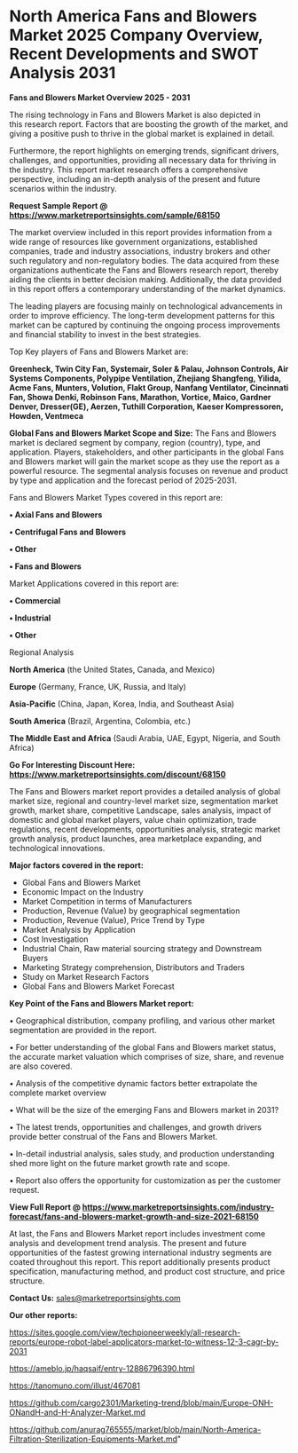 # North America Fans and Blowers Market 2025 Company Overview, Recent Developments and SWOT Analysis 2031

<Strong> Fans and Blowers Market Overview 2025 - 2031</strong>

The rising technology in Fans and Blowers Market is also depicted in this research report. Factors that are boosting the growth of the market, and giving a positive push to thrive in the global market is explained in detail.

Furthermore, the report highlights on emerging trends, significant drivers, challenges, and opportunities, providing all necessary data for thriving in the industry. This report market research offers a comprehensive perspective, including an in-depth analysis of the present and future scenarios within the industry.

<strong>Request Sample Report @ <a href=https://www.marketreportsinsights.com/sample/68150>https://www.marketreportsinsights.com/sample/68150</a></strong>

The market overview included in this report provides information from a wide range of resources like government organizations, established companies, trade and industry associations, industry brokers and other such regulatory and non-regulatory bodies. The data acquired from these organizations authenticate the Fans and Blowers research report, thereby aiding the clients in better decision making. Additionally, the data provided in this report offers a contemporary understanding of the market dynamics.

The leading players are focusing mainly on technological advancements in order to improve efficiency. The long-term development patterns for this market can be captured by continuing the ongoing process improvements and financial stability to invest in the best strategies.

Top Key players of Fans and Blowers Market are:

<strong>Greenheck, Twin City Fan, Systemair, Soler & Palau, Johnson Controls, Air Systems Components, Polypipe Ventilation, Zhejiang Shangfeng, Yilida, Acme Fans, Munters, Volution, Flakt Group, Nanfang Ventilator, Cincinnati Fan, Showa Denki, Robinson Fans, Marathon, Vortice, Maico, Gardner Denver, Dresser(GE), Aerzen, Tuthill Corporation, Kaeser Kompressoren, Howden, Ventmeca</strong>

<strong><b>Global Fans and Blowers Market Scope and Size:</b></strong>
The Fans and Blowers market is declared segment by company, region (country), type, and application. Players, stakeholders, and other participants in the global Fans and Blowers market will gain the market scope as they use the report as a powerful resource. The segmental analysis focuses on revenue and product by type and application and the forecast period of 2025-2031.

Fans and Blowers Market Types covered in this report are:

<strong>• Axial Fans and Blowers

• Centrifugal Fans and Blowers

• Other

• Fans and Blowers</strong>

Market Applications covered in this report are:

<strong>• Commercial

• Industrial

• Other</strong> 

Regional Analysis

<strong>North America</strong> (the United States, Canada, and Mexico)

<strong>Europe</strong> (Germany, France, UK, Russia, and Italy)

<strong>Asia-Pacific</strong> (China, Japan, Korea, India, and Southeast Asia)

<strong>South America</strong> (Brazil, Argentina, Colombia, etc.)

<strong>The Middle East and Africa</strong> (Saudi Arabia, UAE, Egypt, Nigeria, and South Africa)

<strong>Go For Interesting Discount Here: <a href=https://www.marketreportsinsights.com/discount/68150>https://www.marketreportsinsights.com/discount/68150</a></strong>

The Fans and Blowers market report provides a detailed analysis of global market size, regional and country-level market size, segmentation market growth, market share, competitive Landscape, sales analysis, impact of domestic and global market players, value chain optimization, trade regulations, recent developments, opportunities analysis, strategic market growth analysis, product launches, area marketplace expanding, and technological innovations.

<strong><b>Major factors covered in the report:</b></strong>
<ul>
  <li>Global Fans and Blowers Market </li>
  <li>Economic Impact on the Industry</li>
  <li>Market Competition in terms of Manufacturers</li>
  <li>Production, Revenue (Value) by geographical segmentation</li>
  <li>Production, Revenue (Value), Price Trend by Type</li>
  <li>Market Analysis by Application</li>
  <li>Cost Investigation</li>
  <li>Industrial Chain, Raw material sourcing strategy and Downstream Buyers</li>
  <li>Marketing Strategy comprehension, Distributors and Traders</li>
  <li>Study on Market Research Factors</li>
  <li>Global Fans and Blowers Market Forecast</li>
</ul>

<strong><b>Key Point of the Fans and Blowers Market report:</b></strong>

• Geographical distribution, company profiling, and various other market segmentation are provided in the report.

• For better understanding of the global Fans and Blowers market status, the accurate market valuation which comprises of size, share, and revenue are also covered.

• Analysis of the competitive dynamic factors better extrapolate the complete market overview

• What will be the size of the emerging Fans and Blowers market in 2031?

• The latest trends, opportunities and challenges, and growth drivers provide better construal of the Fans and Blowers Market.

• In-detail industrial analysis, sales study, and production understanding shed more light on the future market growth rate and scope.

• Report also offers the opportunity for customization as per the customer request.

<strong><b>View Full Report @ <a href=https://www.marketreportsinsights.com/industry-forecast/fans-and-blowers-market-growth-and-size-2021-68150>https://www.marketreportsinsights.com/industry-forecast/fans-and-blowers-market-growth-and-size-2021-68150</a></b></strong>


At last, the Fans and Blowers Market report includes investment come analysis and development trend analysis. The present and future opportunities of the fastest growing international industry segments are coated throughout this report. This report additionally presents product specification, manufacturing method, and product cost structure, and price structure.

<strong>Contact Us:</strong>
sales@marketreportsinsights.com

<strong>Our other reports:</strong>

<a href=https://sites.google.com/view/techpioneerweekly/all-research-reports/europe-robot-label-applicators-market-to-witness-12-3-cagr-by-2031>https://sites.google.com/view/techpioneerweekly/all-research-reports/europe-robot-label-applicators-market-to-witness-12-3-cagr-by-2031</a>

<a href=https://ameblo.jp/haqsaif/entry-12886796390.html>https://ameblo.jp/haqsaif/entry-12886796390.html</a>

<a href=https://tanomuno.com/illust/467081>https://tanomuno.com/illust/467081</a>

<a href=https://github.com/cargo2301/Marketing-trend/blob/main/Europe-ONH-ONandH-and-H-Analyzer-Market.md>https://github.com/cargo2301/Marketing-trend/blob/main/Europe-ONH-ONandH-and-H-Analyzer-Market.md</a>

<a href=https://github.com/anurag765555/market/blob/main/North-America-Filtration-Sterilization-Equipments-Market.md>https://github.com/anurag765555/market/blob/main/North-America-Filtration-Sterilization-Equipments-Market.md</a>"
